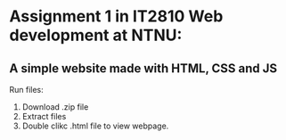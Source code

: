 # Assignment 1 in IT2810 Web development at NTNU:
## A simple website made with HTML, CSS and JS

Run files:
  1. Download .zip file
  2. Extract files
  3. Double clikc .html file to view webpage.
